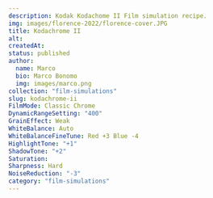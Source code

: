 ```yaml
---
description: Kodak Kodachome II Film simulation recipe.
img: images/florence-2022/florence-cover.JPG
title: Kodachrome II
alt: 
createdAt: 
status: published
author:
  name: Marco
  bio: Marco Bonomo
  img: images/marco.png
collection: "film-simulations"
slug: kodachrome-ii
FilmMode: Classic Chrome
DynamicRangeSetting: "400"
GrainEffect: Weak
WhiteBalance: Auto
WhiteBalanceFineTune: Red +3 Blue -4
HighlightTone: "+1"
ShadowTone: "+2"
Saturation: 
Sharpness: Hard
NoiseReduction: "-3"
category: "film-simulations"
---
```

